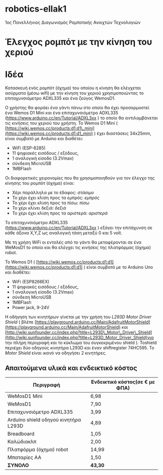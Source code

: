 # robotics-ellak1
1ος Πανελλήνιος Διαγωνισμός Ρομποτικής Ανοιχτών Τεχνολογιών


# Έλεγχος ρομπότ με την κίνηση του χεριού

# Ιδέα

Κατασκευή ενός ρομπότ (όχημα) του οποίου η κίνηση θα ελέγχεται ασύρματα (μέσω wifi) με την κίνηση του χεριού χρησιμοποιώντας το επιταχυνσιόμετρο ADXL335 και ένα ζεύγος WemosD1.

Ο χρήστης θα φοράει ένα γάντι πάνω στο οποίο θα έχει προσαρμοστεί ένα Wemos D1 Mini και ένα επιταχυνσιόμετρο ADXL335 ([https](https://www.arduino.cc/en/Tutorial/ADXL3xx)[://](https://www.arduino.cc/en/Tutorial/ADXL3xx)[www](https://www.arduino.cc/en/Tutorial/ADXL3xx)[.](https://www.arduino.cc/en/Tutorial/ADXL3xx)[arduino](https://www.arduino.cc/en/Tutorial/ADXL3xx)[.](https://www.arduino.cc/en/Tutorial/ADXL3xx)[cc](https://www.arduino.cc/en/Tutorial/ADXL3xx)[/](https://www.arduino.cc/en/Tutorial/ADXL3xx)[en](https://www.arduino.cc/en/Tutorial/ADXL3xx)[/](https://www.arduino.cc/en/Tutorial/ADXL3xx)[Tutorial](https://www.arduino.cc/en/Tutorial/ADXL3xx)[/](https://www.arduino.cc/en/Tutorial/ADXL3xx)[ADXL](https://www.arduino.cc/en/Tutorial/ADXL3xx)[3](https://www.arduino.cc/en/Tutorial/ADXL3xx)[xx](https://www.arduino.cc/en/Tutorial/ADXL3xx) ) το οποίο θα αντιλαμβάνεται τις κινήσεις του χεριού του χρήστη. Το Wemos D1 Mini ( [https://wiki.wemos.cc/products:d1:d1\_mini](https://wiki.wemos.cc/products:d1:d1_mini)   ) έχει διαστάσεις 34x25mm, είναι συμβατό με Arduino και διαθέτει:

- WiFi (ESP-8285)
- 11 ψηφιακές εισόδους / εξόδους,
- 1 αναλογική είσοδο (3.2Vmax)
- σύνδεση MicroUSB
- 1MBFlash

Οι διαφορετικές χειρονομίες που θα χρησιμοποιηθούν για τον έλεγχο της κίνησης του ρομπότ (όχημα) είναι:

- Χέρι παράλληλα με το έδαφος: _στάσιμο_
- Το χέρι έχει κλίση προς τα εμπρός: _εμπρός_
- Το χέρι έχει κλίση προς τα πίσω: _πίσω_
- Το χέρι κλίνει δεξιά: _δεξιά_
- Το χέρι έχει κλίση προς τα αριστερά: _αριστερά_

Το επιταχυνσιόμετρο ADXL335 ([https](https://www.arduino.cc/en/Tutorial/ADXL3xx)[://](https://www.arduino.cc/en/Tutorial/ADXL3xx)[www](https://www.arduino.cc/en/Tutorial/ADXL3xx)[.](https://www.arduino.cc/en/Tutorial/ADXL3xx)[arduino](https://www.arduino.cc/en/Tutorial/ADXL3xx)[.](https://www.arduino.cc/en/Tutorial/ADXL3xx)[cc](https://www.arduino.cc/en/Tutorial/ADXL3xx)[/](https://www.arduino.cc/en/Tutorial/ADXL3xx)[en](https://www.arduino.cc/en/Tutorial/ADXL3xx)[/](https://www.arduino.cc/en/Tutorial/ADXL3xx)[Tutorial](https://www.arduino.cc/en/Tutorial/ADXL3xx)[/](https://www.arduino.cc/en/Tutorial/ADXL3xx)[ADXL](https://www.arduino.cc/en/Tutorial/ADXL3xx)[3](https://www.arduino.cc/en/Tutorial/ADXL3xx)[xx](https://www.arduino.cc/en/Tutorial/ADXL3xx) ) εξάγει την επιτάχυνση σε κάθε άξονα X,Y,Z ως αναλογική τάση μεταξύ 0 και 5 volt.

Με τη χρήση WiFi οι εντολές από το γάντι θα μεταφέρονται σε ένα WeMosD1 το οποίο και θα ελέγχει τις κινήσεις της πλατφόρμας (όχημα) robot.

Το Wemos D1 ( [https://wiki.wemos.cc/products:d1:d1](https://wiki.wemos.cc/products:d1:d1) ) είναι συμβατό με το Arduino Uno και διαθέτει:

- WiFi (ESP8266EX)
- 11 ψηφιακές εισόδους / εξόδους,
- 1 αναλογική είσοδο (3.2Vmax)
- σύνδεση MicroUSB
- 1MBFlash
- Power jack, 9-24V

Η οδήγηση των κινητήρων γίνεται με την χρήση του _L293D Motor Driver Shield_ ( βλέπε [https://playground.arduino.cc/Main/AdafruitMotorShield](https://playground.arduino.cc/Main/AdafruitMotorShield)  και  [http://wiki.sunfounder.cc/index.php?title=L293D\_Motor\_Driver\_Shield](http://wiki.sunfounder.cc/index.php?title=L293D_Motor_Driver_Shield)για την πλήρη περιγραφή και το κύκλωμα του συγκεκριμένου shield ). Toshield περιέχει δύο οδηγούς κινητήρα L293D και έναν shiftregister 74HC595. Το _Motor Shield_ είναι ικανό να οδηγήσει 2 κινητήρες.


## Απαιτούμενα υλικά και ενδεικτικό κόστος

| Περιγραφή | Ενδεικτικό κόστος(σε € με ΦΠΑ) |
| --- | --- |
| WeMosD1 Mini | 6,98 |
| WeMosD1 | 7,90 |
| Επιταχυνσιόμετρο ADXL335 | 3,99 |
| Arduino shield οδηγού κινητήρα L293D | 4,89 |
| Breadboard | 1,05 |
| Καλώδιακλπ | 2,00 |
| Πλατφόρμα (όχημα) robot | 14,99 |
| Μπαταρίες AA | 1,50 |
| **ΣΥΝΟΛΟ** | **43,30** |

